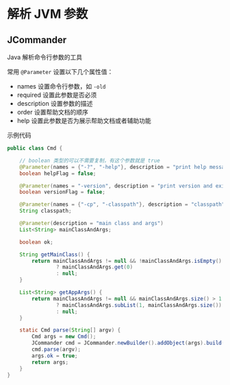 # 解析 JVM 参数

## JCommander

Java 解析命令行参数的工具

常用 `@Parameter` 设置以下几个属性值：

* names 设置命令行参数，如 `-old`
* required 设置此参数是否必须
* description 设置参数的描述
* order 设置帮助文档的顺序
* help 设置此参数是否为展示帮助文档或者辅助功能

示例代码

```java
public class Cmd {

    // boolean 类型的可以不需要复制，有这个参数就是 true
    @Parameter(names = {"-?", "-help"}, description = "print help message", order = 3, help = true)
    boolean helpFlag = false;

    @Parameter(names = "-version", description = "print version and exit", order = 2)
    boolean versionFlag = false;

    @Parameter(names = {"-cp", "-classpath"}, description = "classpath", order = 1)
    String classpath;

    @Parameter(description = "main class and args")
    List<String> mainClassAndArgs;

    boolean ok;

    String getMainClass() {
        return mainClassAndArgs != null && !mainClassAndArgs.isEmpty()
                ? mainClassAndArgs.get(0)
                : null;
    }

    List<String> getAppArgs() {
        return mainClassAndArgs != null && mainClassAndArgs.size() > 1
                ? mainClassAndArgs.subList(1, mainClassAndArgs.size())
                : null;
    }

    static Cmd parse(String[] argv) {
        Cmd args = new Cmd();
        JCommander cmd = JCommander.newBuilder().addObject(args).build();
        cmd.parse(argv);
        args.ok = true;
        return args;
    }
}
```

